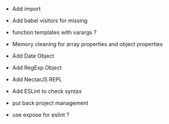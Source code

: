 * Add import

* Add babel visitors for missing

* function templates with varargs ?

* Memory cleaning for array properties and object properties

* Add Date Object

* Add RegExp Object

* Add NectarJS REPL

* Add ESLint to check syntax

* put back project management

* use expose for eslint ?